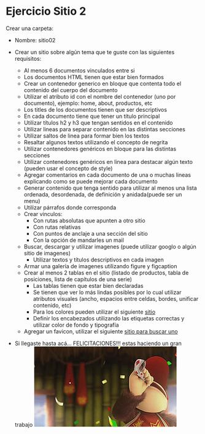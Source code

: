 # Ejercicio Sitio 2

Crear una carpeta:
* Nombre: sitio02

* Crear un sitio sobre algún tema que te guste con las siguientes requisitos:
  * Al menos 6 documentos vinculados entre si
  * Los documentos HTML tienen que estar bien formados
  * Crear un contenedor generico en bloque que contenta todo el contenido del cuerpo del documento
  * Utilizar el atributo id con el nombre del contenedor (uno por documento), ejemplo: home, about, productos, etc
  * Los titles de los documentos tienen que ser descriptivos
  * En cada documento tiene que tener un título principal
  * Utilizar títulos h2 y h3 que tengan sentidos en el contenido
  * Utilizar lineas para separar contenido en las distintas secciones
  * Utilizar saltos de linea para formar bien los textos
  * Resaltar algunos textos utilizando el concepto de negrita
  * Utilizar contenedores genéricos en bloque para las distintas secciones
  * Utilizar contenedores genéricos en linea para destacar algún texto (pueden usar el concepto de style)
  * Agregar comentarios en cada documento de una o muchas lineas explicando como se puede mejorar cada documento
  * Generar contenido que tenga sentido para utilizar al menos una lista ordenada, desordenada, de definición y anidada(puede ser un menu)
  * Utilizar párrafos donde corresponda
  * Crear vinculos:
    * Con rutas absolutas que apunten a otro sitio
    * Con rutas relativas
    * Con puntos de anclaje a una sección del sitio
    * Con la opción de mandarles un mail
  * Buscar, descargar y utilizar imagenes (puede utilizar googlo o algún sitio de imagenes)
    * Utilizar textos y títulos descriptivos en cada imagen
  * Armar una galería de imagenes utilizando figure y figcaption
  * Crear al menos 2 tablas en el sitio (listado de productos, tabla de posiciones, lista de capítulos de una serie)
    * Las tablas tienen que estar bien declaradas
    * Se tienen que ver lo más lindas posibles por lo cual utilizar atributos visuales (ancho, espacios entre celdas, bordes, unificar contenido, etc)
    * Para los colores pueden utilizar el siguiente [sitio](http://htmlcolorcodes.com/es/)
    * Definir los encabezados utilizando las etiquetas correctas y utilizar color de fondo y tipografía
  * Agregar un favicon, utilizar el siguiente [sitio para buscar uno](http://www.favicon-generator.org)

* Si llegaste hasta acá... FELICITACIONES!!! estas haciendo un gran trabajo
![Congrats!!](../../../assets/html/congrats.gif)